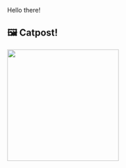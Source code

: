Hello there!



## 🖼️ Catpost!

<sub>
    <img src="https://cdn2.thecatapi.com/images/25b.jpg" height="256">
</sub>

